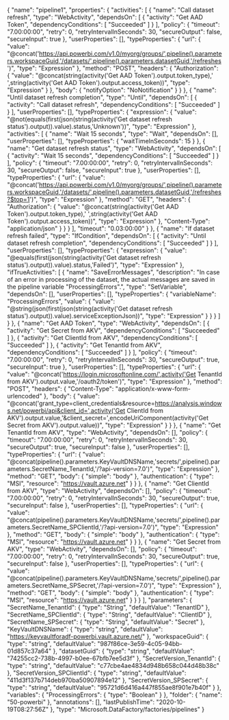 {
    "name": "pipeline1",
    "properties": {
        "activities": [
            {
                "name": "Call dataset refresh",
                "type": "WebActivity",
                "dependsOn": [
                    {
                        "activity": "Get AAD Token",
                        "dependencyConditions": [
                            "Succeeded"
                        ]
                    }
                ],
                "policy": {
                    "timeout": "7.00:00:00",
                    "retry": 0,
                    "retryIntervalInSeconds": 30,
                    "secureOutput": false,
                    "secureInput": true
                },
                "userProperties": [],
                "typeProperties": {
                    "url": {
                        "value": "@concat('https://api.powerbi.com/v1.0/myorg/groups/',pipeline().parameters.workspaceGuid,'/datasets/',pipeline().parameters.datasetGuid,'/refreshes')",
                        "type": "Expression"
                    },
                    "method": "POST",
                    "headers": {
                        "Authorization": {
                            "value": "@concat(string(activity('Get AAD Token').output.token_type),' ',string(activity('Get AAD Token').output.access_token))",
                            "type": "Expression"
                        }
                    },
                    "body": {
                        "notifyOption": "NoNotification"
                    }
                }
            },
            {
                "name": "Until dataset refresh completion",
                "type": "Until",
                "dependsOn": [
                    {
                        "activity": "Call dataset refresh",
                        "dependencyConditions": [
                            "Succeeded"
                        ]
                    }
                ],
                "userProperties": [],
                "typeProperties": {
                    "expression": {
                        "value": "@not(equals(first(json(string(activity('Get dataset refresh status').output)).value).status,'Unknown'))",
                        "type": "Expression"
                    },
                    "activities": [
                        {
                            "name": "Wait 15 seconds",
                            "type": "Wait",
                            "dependsOn": [],
                            "userProperties": [],
                            "typeProperties": {
                                "waitTimeInSeconds": 15
                            }
                        },
                        {
                            "name": "Get dataset refresh status",
                            "type": "WebActivity",
                            "dependsOn": [
                                {
                                    "activity": "Wait 15 seconds",
                                    "dependencyConditions": [
                                        "Succeeded"
                                    ]
                                }
                            ],
                            "policy": {
                                "timeout": "7.00:00:00",
                                "retry": 0,
                                "retryIntervalInSeconds": 30,
                                "secureOutput": false,
                                "secureInput": true
                            },
                            "userProperties": [],
                            "typeProperties": {
                                "url": {
                                    "value": "@concat('https://api.powerbi.com/v1.0/myorg/groups/',pipeline().parameters.workspaceGuid,'/datasets/',pipeline().parameters.datasetGuid,'/refreshes?$top=1')",
                                    "type": "Expression"
                                },
                                "method": "GET",
                                "headers": {
                                    "Authorization": {
                                        "value": "@concat(string(activity('Get AAD Token').output.token_type),' ',string(activity('Get AAD Token').output.access_token))",
                                        "type": "Expression"
                                    },
                                    "Content-Type": "application/json"
                                }
                            }
                        }
                    ],
                    "timeout": "0.03:00:00"
                }
            },
            {
                "name": "If dataset refresh failed",
                "type": "IfCondition",
                "dependsOn": [
                    {
                        "activity": "Until dataset refresh completion",
                        "dependencyConditions": [
                            "Succeeded"
                        ]
                    }
                ],
                "userProperties": [],
                "typeProperties": {
                    "expression": {
                        "value": "@equals(first(json(string(activity('Get dataset refresh status').output)).value).status,'Failed')",
                        "type": "Expression"
                    },
                    "ifTrueActivities": [
                        {
                            "name": "SaveErrorMessages",
                            "description": "In case of an error in processing of the dataset, the actual messages are saved in the pipeline variable \"ProcessingErrors\".",
                            "type": "SetVariable",
                            "dependsOn": [],
                            "userProperties": [],
                            "typeProperties": {
                                "variableName": "ProcessingErrors",
                                "value": {
                                    "value": "@string(json(first(json(string(activity('Get dataset refresh status').output)).value).serviceExceptionJson))",
                                    "type": "Expression"
                                }
                            }
                        }
                    ]
                }
            },
            {
                "name": "Get AAD Token",
                "type": "WebActivity",
                "dependsOn": [
                    {
                        "activity": "Get Secret from AKV",
                        "dependencyConditions": [
                            "Succeeded"
                        ]
                    },
                    {
                        "activity": "Get ClientId from AKV",
                        "dependencyConditions": [
                            "Succeeded"
                        ]
                    },
                    {
                        "activity": "Get TenantId from AKV",
                        "dependencyConditions": [
                            "Succeeded"
                        ]
                    }
                ],
                "policy": {
                    "timeout": "7.00:00:00",
                    "retry": 0,
                    "retryIntervalInSeconds": 30,
                    "secureOutput": true,
                    "secureInput": true
                },
                "userProperties": [],
                "typeProperties": {
                    "url": {
                        "value": "@concat('https://login.microsoftonline.com/',activity('Get TenantId from AKV').output.value,'/oauth2/token')",
                        "type": "Expression"
                    },
                    "method": "POST",
                    "headers": {
                        "Content-Type": "application/x-www-form-urlencoded"
                    },
                    "body": {
                        "value": "@concat('grant_type=client_credentials&resource=https://analysis.windows.net/powerbi/api&client_id=',activity('Get ClientId from AKV').output.value,'&client_secret=',encodeUriComponent(activity('Get Secret from AKV').output.value))",
                        "type": "Expression"
                    }
                }
            },
            {
                "name": "Get TenantId from AKV",
                "type": "WebActivity",
                "dependsOn": [],
                "policy": {
                    "timeout": "7.00:00:00",
                    "retry": 0,
                    "retryIntervalInSeconds": 30,
                    "secureOutput": true,
                    "secureInput": false
                },
                "userProperties": [],
                "typeProperties": {
                    "url": {
                        "value": "@concat(pipeline().parameters.KeyVaultDNSName,'secrets/',pipeline().parameters.SecretName_TenantId,'/?api-version=7.0')",
                        "type": "Expression"
                    },
                    "method": "GET",
                    "body": {
                        "simple": "body"
                    },
                    "authentication": {
                        "type": "MSI",
                        "resource": "https://vault.azure.net"
                    }
                }
            },
            {
                "name": "Get ClientId from AKV",
                "type": "WebActivity",
                "dependsOn": [],
                "policy": {
                    "timeout": "7.00:00:00",
                    "retry": 0,
                    "retryIntervalInSeconds": 30,
                    "secureOutput": true,
                    "secureInput": false
                },
                "userProperties": [],
                "typeProperties": {
                    "url": {
                        "value": "@concat(pipeline().parameters.KeyVaultDNSName,'secrets/',pipeline().parameters.SecretName_SPClientId,'/?api-version=7.0')",
                        "type": "Expression"
                    },
                    "method": "GET",
                    "body": {
                        "simple": "body"
                    },
                    "authentication": {
                        "type": "MSI",
                        "resource": "https://vault.azure.net"
                    }
                }
            },
            {
                "name": "Get Secret from AKV",
                "type": "WebActivity",
                "dependsOn": [],
                "policy": {
                    "timeout": "7.00:00:00",
                    "retry": 0,
                    "retryIntervalInSeconds": 30,
                    "secureOutput": true,
                    "secureInput": false
                },
                "userProperties": [],
                "typeProperties": {
                    "url": {
                        "value": "@concat(pipeline().parameters.KeyVaultDNSName,'secrets/',pipeline().parameters.SecretName_SPSecret,'/?api-version=7.0')",
                        "type": "Expression"
                    },
                    "method": "GET",
                    "body": {
                        "simple": "body"
                    },
                    "authentication": {
                        "type": "MSI",
                        "resource": "https://vault.azure.net"
                    }
                }
            }
        ],
        "parameters": {
            "SecretName_TenantId": {
                "type": "String",
                "defaultValue": "TenantID"
            },
            "SecretName_SPClientId": {
                "type": "String",
                "defaultValue": "ClientID"
            },
            "SecretName_SPSecret": {
                "type": "String",
                "defaultValue": "Secret"
            },
            "KeyVaultDNSName": {
                "type": "string",
                "defaultValue": "https://keyvaultforadf-powerbi.vault.azure.net/"
            },
            "workspaceGuid": {
                "type": "string",
                "defaultValue": "987f86ce-3e59-4c05-94bb-01d857c37a64"
            },
            "datasetGuid": {
                "type": "string",
                "defaultValue": "74255cc2-738b-4997-b0ee-67bfb7ee5d3f"
            },
            "SecretVersion_TenantId": {
                "type": "string",
                "defaultValue": "c77cbe4ae4834d948b658c044d48b38c"
            },
            "SecretVersion_SPClientId": {
                "type": "string",
                "defaultValue": "411d3f137b714deb970ba50907894e12"
            },
            "SecretVersion_SPSecret": {
                "type": "string",
                "defaultValue": "95721d6d416a447f855ae8f901e7b40f"
            }
        },
        "variables": {
            "ProcessingErrors": {
                "type": "Boolean"
            }
        },
        "folder": {
            "name": "50-powerbi"
        },
        "annotations": [],
        "lastPublishTime": "2020-10-19T08:27:56Z"
    },
    "type": "Microsoft.DataFactory/factories/pipelines"
}
